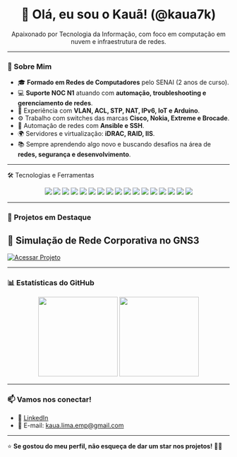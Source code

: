 <h1 align="center">👋 Olá, eu sou o Kauã! (@kaua7k)</h1>
<p align="center">
  Apaixonado por Tecnologia da Informação, com foco em computação em nuvem e infraestrutura de redes.
</p>

---

### 🚀 Sobre Mim
- 🎓 **Formado em Redes de Computadores** pelo SENAI (2 anos de curso).  
- 💻 **Suporte NOC N1** atuando com **automação, troubleshooting e gerenciamento de redes**.  
- 🔧 Experiência com **VLAN, ACL, STP, NAT, IPv6, IoT e Arduino**.  
- ⚙️ Trabalho com switches das marcas **Cisco, Nokia, Extreme e Brocade**.  
- 🤖 Automação de redes com **Ansible e SSH**.  
- 🌍 Servidores e virtualização: **iDRAC, RAID, IIS**.  
- 📚 Sempre aprendendo algo novo e buscando desafios na área de **redes, segurança e desenvolvimento**.  

---

🛠️ Tecnologias e Ferramentas
<div align="center"> <img src="https://img.shields.io/badge/Linux-FCC624?style=for-the-badge&logo=linux&logoColor=black" /> <img src="https://img.shields.io/badge/Cisco-1BA0D7?style=for-the-badge&logo=cisco&logoColor=white" /> <img src="https://img.shields.io/badge/Ansible-EE0000?style=for-the-badge&logo=ansible&logoColor=white" /> <img src="https://img.shields.io/badge/GitHub-181717?style=for-the-badge&logo=github&logoColor=white" /> <img src="https://img.shields.io/badge/Python-3776AB?style=for-the-badge&logo=python&logoColor=white" /> <img src="https://img.shields.io/badge/IPv6-004C97?style=for-the-badge&logo=ipv6&logoColor=white" /> <img src="https://img.shields.io/badge/IoT-FF6F00?style=for-the-badge&logo=internet-of-things&logoColor=white" /> <img src="https://img.shields.io/badge/AWS-232F3E?style=for-the-badge&logo=amazon-aws&logoColor=white" /> <img src="https://img.shields.io/badge/Azure-0078D4?style=for-the-badge&logo=microsoft-azure&logoColor=white" /> <img src="https://img.shields.io/badge/Docker-2496ED?style=for-the-badge&logo=docker&logoColor=white" /> <img src="https://img.shields.io/badge/Kubernetes-326CE5?style=for-the-badge&logo=kubernetes&logoColor=white" /> <img src="https://img.shields.io/badge/Zabbix-CC0000?style=for-the-badge&logo=zabbix&logoColor=white" /> <img src="https://img.shields.io/badge/Prometheus-E6522C?style=for-the-badge&logo=prometheus&logoColor=white" /> <img src="https://img.shields.io/badge/Grafana-F46800?style=for-the-badge&logo=grafana&logoColor=white" /> <img src="https://img.shields.io/badge/Nagios-269539?style=for-the-badge&logo=nagios&logoColor=white" /> <img src="https://img.shields.io/badge/TCP/IP-007396?style=for-the-badge&logo=internet-protocol&logoColor=white" /> <img src="https://img.shields.io/badge/MikroTik-FF6600?style=for-the-badge&logo=mikrotik&logoColor=white" /> </div>

---

### 📌 **Projetos em Destaque**

## 🔹 Simulação de Rede Corporativa no GNS3
[![Acessar Projeto](https://img.shields.io/badge/-Acessar%20Projeto-2ea44f?style=for-the-badge)](https://github.com/kaua7k/Rede-Corporativa)

<!--
### 🔧 Projetos de Infraestrutura de Rede

- 🔹 **Firewall com pfSense + VPN**  
  `Segurança` `VPN`  
  Firewall enterprise com OpenVPN/IPSec para acesso remoto

- 🔹 **Automação de Switches com Ansible**  
  `Cisco` `Automação`  
  Provisionamento automático de VLANs/ACLs em switches

- 🔹 **Monitoramento com Zabbix**  
  `Zabbix` `SNMP`  
  Monitoramento de disponibilidade e performance de rede
-->

---

### 📊 **Estatísticas do GitHub**
<div align="center">
  <img height="180em" src="https://github-readme-stats.vercel.app/api?username=kaua7k&show_icons=true&theme=tokyonight&include_all_commits=true&count_private=true"/>
  <img height="180em" src="https://github-readme-streak-stats.herokuapp.com/?user=kaua7k&theme=tokyonight"/>
</div>

---

### 📫 **Vamos nos conectar!**
- 💼 [LinkedIn](https://www.linkedin.com/in/kaua7k)   
- 📧 E-mail: [kaua.lima.emp@gmail.com](kaua.lima.emp@gmail.com)  

---

⭐ **Se gostou do meu perfil, não esqueça de dar um star nos projetos!** 🚀✨
